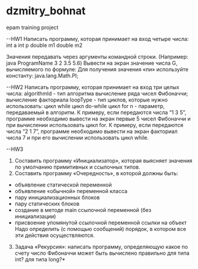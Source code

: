 # dzmitry_bohnat
epam training project

--HW1
Написать программу, которая принимает на вход четыре числа:
int a
int p
double m1
double m2

Значения передавать через аргументы командной строки.
(Например: java ProgramName 3 2 3.5 5.6)
Вывести на экран значение числа G, вычисляемого по формуле:
Для получения значения «пи» используйте константу: java.lang.Math.PI;

--HW2
Написать программу, которая принимает на вход три целых числа:
algorithmId - тип алгоритма
вычисление ряда чисел Фибоначчи; 
вычисление факториала
loopType - тип циклов, которые нужно использовать:
цикл while
цикл do-while
цикл for
n - параметр, передаваемый в алгоритм.
К примеру, если передаются числа “1 3 5”, программе необходимо вывести на экран первые 5 чисел Фибоначчи и при вычислении использовать цикл for.
К примеру, если передаются числа “2 1 7”, программе необходимо вывести на экран факториал числа 7 и при его вычислении использовать цикл while.

--HW3
1.	Составить программу «Инициализатор», которая выясняет значения по умолчанию примитивных и ссылочных типов.
2.	Составить программу «Очередность», в которой должны быть: 
-	объявление статической переменной
-	объявление «обычной» переменной класса
-	пару инициализационных блоков
-	пару статических блоков
-	создание в методе main ссылочной  переменной (без инициализации)
-	присвоение упомянутой ссылочной переменной ссылки на объект
Надо определить (с помощью сообщений) порядок, в котором все эти действия осуществляются.
3.	Задача «Рекурсия»:
написать программу, определяющую какое по счету число Фибоначчи может быть вычислено правильно для типа int? для типа long?*
